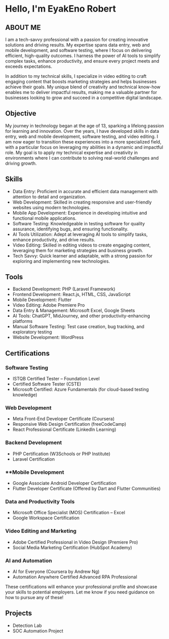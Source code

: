 # Hello, I'm EyakEno Robert


## ABOUT ME 

I am a tech-savvy professional with a passion for creating innovative solutions and driving results. My expertise spans data entry, web and mobile development, and software testing, where I focus on delivering efficient, high-quality outcomes. I harness the power of AI tools to simplify complex tasks, enhance productivity, and ensure every project meets and exceeds expectations.  

In addition to my technical skills, I specialize in video editing to craft engaging content that boosts marketing strategies and helps businesses achieve their goals. My unique blend of creativity and technical know-how enables me to deliver impactful results, making me a valuable partner for businesses looking to grow and succeed in a competitive digital landscape.

## Objective
My journey in technology began at the age of 13, sparking a lifelong passion for learning and innovation. Over the years, I have developed skills in data entry, web and mobile development, software testing, and video editing. I am now eager to transition these experiences into a more specialized field, with a particular focus on leveraging my abilities in a dynamic and impactful role. My goal is to apply my technical expertise and creativity in environments where I can contribute to solving real-world challenges and driving growth.

## Skills


- Data Entry: Proficient in accurate and efficient data management with attention to detail and organization.  
- Web Development: Skilled in creating responsive and user-friendly websites using modern technologies.  
- Mobile App Development: Experience in developing intuitive and functional mobile applications.  
- Software Testing: Knowledgeable in testing software for quality assurance, identifying bugs, and ensuring functionality.  
- AI Tools Utilization: Adept at leveraging AI tools to simplify tasks, enhance productivity, and drive results.  
- Video Editing: Skilled in editing videos to create engaging content, leveraging them for marketing strategies and business growth.  
- Tech Savvy: Quick learner and adaptable, with a strong passion for exploring and implementing new technologies.  


## Tools
 

- Backend Development: PHP (Laravel Framework)  
- Frontend Development: React.js, HTML, CSS, JavaScript  
- Mobile Development: Flutter  
- Video Editing: Adobe Premiere Pro  
- Data Entry & Management: Microsoft Excel, Google Sheets  
- AI Tools: ChatGPT, MidJourney, and other productivity-enhancing platforms  
- Manual Software Testing: Test case creation, bug tracking, and exploratory testing  
- Website Development: WordPress



## Certifications

### Software Testing
- ISTQB Certified Tester – Foundation Level  
- Certified Software Tester (CSTE)  
- Microsoft Certified: Azure Fundamentals (for cloud-based testing knowledge)  

### Web Development
- Meta Front-End Developer Certificate (Coursera)  
- Responsive Web Design Certification (freeCodeCamp)  
- React Professional Certificate (LinkedIn Learning)  

### Backend Development
- PHP Certification (W3Schools or PHP Institute)  
- Laravel Certification  

### **Mobile Development
- Google Associate Android Developer Certification  
- Flutter Developer Certificate (Offered by Dart and Flutter Communities)  

### Data and Productivity Tools
- Microsoft Office Specialist (MOS) Certification – Excel  
- Google Workspace Certification  

### Video Editing and Marketing
- Adobe Certified Professional in Video Design (Premiere Pro)  
- Social Media Marketing Certification (HubSpot Academy)  

### AI and Automation
- AI for Everyone (Coursera by Andrew Ng)  
- Automation Anywhere Certified Advanced RPA Professional  

These certifications will enhance your professional profile and showcase your skills to potential employers. Let me know if you need guidance on how to pursue any of these!

## Projects
- Detection Lab
- SOC Automation Project
